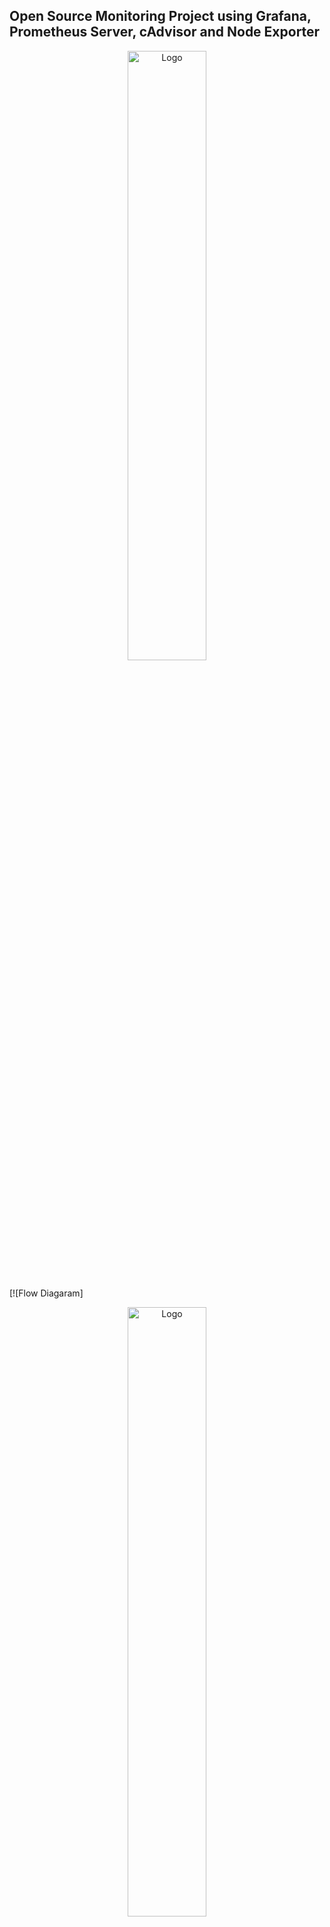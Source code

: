 ## Open Source Monitoring Project using Grafana, Prometheus Server, cAdvisor and Node Exporter

<p align="center">
 <img src=".../images/progfraflogo.png?raw=true" alt="Logo" width="50%" height="50%" />
</p>

## 
[![Flow Diagaram]

<p align="center">
 <img src=".../images/diagram.png?raw=true" alt="Logo" width="50%" height="50%" />
</p>



## Prometheus

Prometheus is an open source Linux Server Moniring tool maily used for metrics monitoring, event
monitoring, alert management etc
Prometheus has changed the way of monitoring systems and that is why it has become the Top-Level
project of Cloud Native Computing Foundation (CNCF)
Prometheus uses a powerful query langage i.e "PromQl"
Prometheus use multiple modes used for graphing and dashboard support

Prometheus Configuration file and Components
prometheus.yml - it is the configuration file for prometheus when we can do all changes regarding
configuration of Prometheus
Promtool- it is command-line utility tool used to verify the configuration of Prometheus
PromQL- Prometheus uses its own query language i.e PromQL 


### Grafana
Grafana is a free and open source visualization tool mostly used with Prometheus to which monitor metrics
Grafana provides various dashboards, charts, graphs, alerts for the particular data source
Grafana allows us to query, visualize, explore metrics and set alerts for the data source
which can be a system, server, nodes, cluster etc
We can also create our own dynamic dashboard for visualization and monitoring
Main Advantage: Allows one to save their dashboards and share with their team members 

## Container Advisor
cAdvisor  provides container users an understanding of the resource usage and performance 
characteristics of their running containers. It is a running daemon that collects, aggregates, processes, and exports
information about running containers. Specifically, for each container it keeps resource isolation parameters, historical resource usage, histograms of complete historical resource usage and network statistics. This data is exported by container and machine-wide.

## Node Exporter
Node exporter is one of the Prometheus exporters which is used to expose server or systems
OS metrics
With the help of Node exporter we can expose various resources of the system like RAM, CPU Utilization,
Memory Utilization, disk space
Node exporter runs as a system service which gathers the metrics of your system and that gathered 
metrics is displayed with the help of Grafana visualization tool


## Prerequisites and Step by Step Demo
1.Install Docker in your enviroment
   sudo apt install docker.io

2.Install Docker compose in your environment (will help in spinning up our containers).
    sudo apt-get install docker-compose -y

3. Run the command below to create our directory structure

mkdir -p promgrafnode/prometheus && \
mkdir -p promgrafnode/grafana/provisioning && \
touch promgrafnode/docker-compose.yml && \
touch promgrafnode/prometheus/prometheus.yml


4.Copy repo's docker-compose.yml and edit the user id to match with your own id if it is different
To check your user id run (id -u) in your machine the change _user_ , _PUID_ and _PGID_.


5 Run docker-compose up -d


6. Run docker-compose ps 

7. Configure Prometheus -> prometheus.yml file that you we will pull metrics from and feed the Grafana
  docker stop prometheus
  docker stop prometheus

8. Login to the Grafana-> Point your Grafana to the Prometheus Data Source-> Populate your address with the one of Prometheus installed.

9. Import Community Dashboards either upload json file of paste the Clipboard ID from community sites


  ## Community Dashboards Used For This Demo


| File name                         | ID          | Screenshot |
|:--------------------------------- |:------------|:----------:|
| Node Exporter Full with Node Name |10242        | [LINK](https://grafana.com/api/dashboards/10242/images/6451/image) |
| Windows Exporter Node             | 14510       | [LINK](https://grafana.com/api/dashboards/14510/images/10501/image) |



## Contributing

Feel free to contribute to this project:

- Give a GitHub ⭐ if you like it
- Create an [Issue](https://github.com/collinskirui/DevOps/issues) to make a feature request, report a bug or share an idea.
- Create a [Pull Request](https://github.com/collinskirui/DevOps/pulls) if you want to share code or anything useful to this project.


